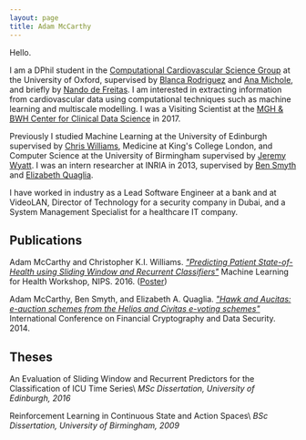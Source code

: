 ```yaml
---
layout: page
title: Adam McCarthy
---
```


Hello.

I am a DPhil student in the [Computational Cardiovascular Science Group](http://www.cs.ox.ac.uk/ccs/home/) at the University of Oxford, supervised by [Blanca Rodriguez](http://www.cs.ox.ac.uk/people/blanca.rodriguez/) and [Ana Michole](https://www.cs.ox.ac.uk/people/ana.minchole/), and briefly by [Nando de Freitas](http://www.cs.ox.ac.uk/people/nando.defreitas/). I am interested in extracting information from cardiovascular data using computational techniques such as machine learning and multiscale modelling. I was a Visiting Scientist at the [MGH & BWH Center for Clinical Data Science](https://clindatsci.com/) in 2017.

Previously I studied Machine Learning at the University of Edinburgh supervised by [Chris Williams](http://homepages.inf.ed.ac.uk/ckiw/), Medicine at King's College London, and Computer Science at the University of Birmingham supervised by [Jeremy Wyatt](http://www.cs.bham.ac.uk/~jlw/). I was an intern researcher at INRIA in 2013, supervised by [Ben Smyth](https://www.bensmyth.com/) and [Elizabeth Quaglia](https://lizquaglia.wordpress.com/).

I have worked in industry as a Lead Software Engineer at a bank and at VideoLAN, Director of Technology for a security company in Dubai, and a System Management Specialist for a healthcare IT company.

<div class="divider"></div>

## Publications

Adam McCarthy and Christopher K.I. Williams. [*"Predicting Patient State-of-Health using Sliding Window and Recurrent Classifiers"*](/files/ml4hc-final-20161201.pdf) Machine Learning for Health Workshop, NIPS. 2016. ([Poster](/files/ml4hc-poster-final-20161201.pdf))

Adam McCarthy, Ben Smyth, and Elizabeth A. Quaglia. [*"Hawk and Aucitas: e-auction schemes from the Helios and Civitas e-voting schemes"*](/files/Smyth14-Hawk-and-Aucitas-auction-schemes.pdf) International Conference on Financial Cryptography and Data Security. 2014.

<div class="divider"></div>

## Theses

An Evaluation of Sliding Window and Recurrent Predictors for the Classification of ICU Time Series\\
*MSc Dissertation, University of Edinburgh, 2016*

Reinforcement Learning in Continuous State and Action Spaces\\
*BSc Dissertation, University of Birmingham, 2009*



